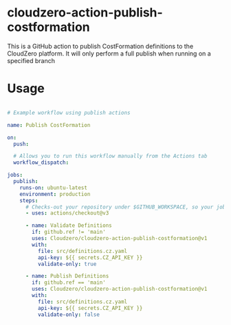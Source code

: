 # cloudzero-action-publish-costformation

This is a GitHub action to publish CostFormation definitions to the CloudZero platform.
It will only perform a full publish when running on a specified branch

# Usage

```yaml

# Example workflow using publish actions

name: Publish CostFormation

on:
  push:

  # Allows you to run this workflow manually from the Actions tab
  workflow_dispatch:

jobs:
  publish:
    runs-on: ubuntu-latest
    environment: production
    steps:
      # Checks-out your repository under $GITHUB_WORKSPACE, so your job can access it
      - uses: actions/checkout@v3

      - name: Validate Definitions
        if: github.ref != 'main'
        uses: Cloudzero/cloudzero-action-publish-costformation@v1
        with:
          file: src/definitions.cz.yaml
          api-key: ${{ secrets.CZ_API_KEY }}
          validate-only: true

      - name: Publish Definitions
        if: github.ref == 'main'
        uses: Cloudzero/cloudzero-action-publish-costformation@v1
        with:
          file: src/definitions.cz.yaml
          api-key: ${{ secrets.CZ_API_KEY }}
          validate-only: false

```